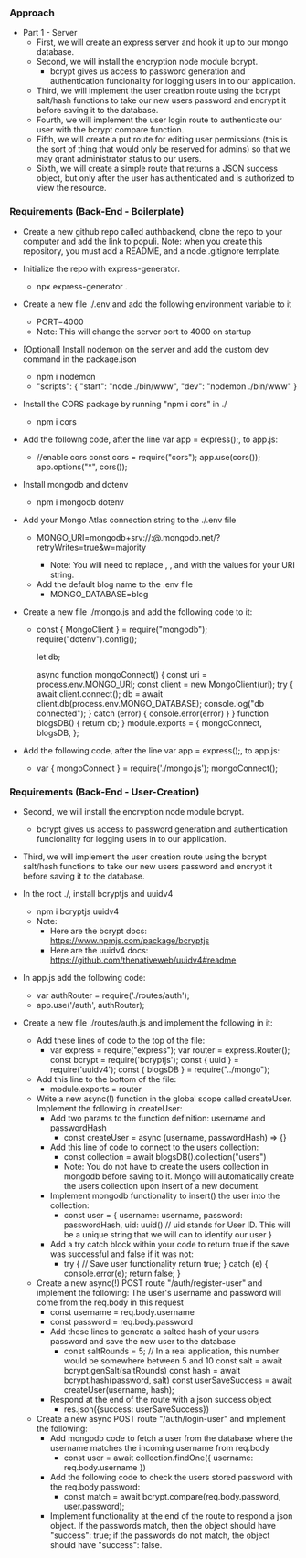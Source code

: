 ### Approach

- Part 1 - Server
  - First, we will create an express server and hook it up to our mongo database.
  - Second, we will install the encryption node module bcrypt.
    - bcrypt gives us access to password generation and authentication funcionality for logging users in to our application.
  - Third, we will implement the user creation route using the bcrypt salt/hash functions to take our new users password and encrypt it before saving it to the database.
  - Fourth, we will implement the user login route to authenticate our user with the bcrypt compare function.
  - Fifth, we will create a put route for editing user permissions (this is the sort of thing that would only be reserved for admins) so that we may grant administrator status to our users.
  - Sixth, we will create a simple route that returns a JSON success object, but only after the user has authenticated and is authorized to view the resource.

### Requirements (Back-End - Boilerplate)

- Create a new github repo called authbackend, clone the repo to your computer and add the link to populi. Note: when you create this repository, you must add a README, and a node .gitignore template.

- Initialize the repo with express-generator.
  - npx express-generator .
- Create a new file ./.env and add the following environment variable to it
  - PORT=4000
  - Note: This will change the server port to 4000 on startup
- [Optional] Install nodemon on the server and add the custom dev command in the package.json
  - npm i nodemon
  - "scripts": {
    "start": "node ./bin/www",
    "dev": "nodemon ./bin/www"
    }
- Install the CORS package by running "npm i cors" in ./
  - npm i cors
- Add the followng code, after the line var app = express();, to app.js:
  - //enable cors
    const cors = require("cors");
    app.use(cors());
    app.options("\*", cors());
- Install mongodb and dotenv
  - npm i mongodb dotenv
- Add your Mongo Atlas connection string to the ./.env file
  - MONGO_URI=mongodb+srv://<myusername>:<mypassword>@<mycluster>.mongodb.net/?retryWrites=true&w=majority
    - Note: You will need to replace <myusername>, <mypassword>, and <mycluster> with the values for your URI string.
  - Add the default blog name to the .env file
    - MONGO_DATABASE=blog
- Create a new file ./mongo.js and add the following code to it:

  - const { MongoClient } = require("mongodb");
    require("dotenv").config();

    let db;

    async function mongoConnect() {
    const uri = process.env.MONGO_URI;
    const client = new MongoClient(uri);
    try {
    await client.connect();
    db = await client.db(process.env.MONGO_DATABASE);
    console.log("db connected");
    } catch (error) {
    console.error(error)
    }
    }
    function blogsDB() {
    return db;
    }
    module.exports = {
    mongoConnect,
    blogsDB,
    };

- Add the following code, after the line var app = express();, to app.js:
  - var { mongoConnect } = require('./mongo.js');
    mongoConnect();

### Requirements (Back-End - User-Creation)

- Second, we will install the encryption node module bcrypt.
  - bcrypt gives us access to password generation and authentication funcionality for logging users in to our application.
- Third, we will implement the user creation route using the bcrypt salt/hash functions to take our new users password and encrypt it before saving it to the database.

- In the root ./, install bcryptjs and uuidv4
  - npm i bcryptjs uuidv4
  - Note:
    - Here are the bcrypt docs: https://www.npmjs.com/package/bcryptjs
    - Here are the uuidv4 docs: https://github.com/thenativeweb/uuidv4#readme
- In app.js add the following code:
  - var authRouter = require('./routes/auth');
  - app.use('/auth', authRouter);
- Create a new file ./routes/auth.js and implement the following in it:
  - Add these lines of code to the top of the file:
    - var express = require("express");
      var router = express.Router();
      const bcrypt = require('bcryptjs');
      const { uuid } = require('uuidv4');
      const { blogsDB } = require("../mongo");
  - Add this line to the bottom of the file:
    - module.exports = router
  - Write a new async(!) function in the global scope called createUser. Implement the following in createUser:
    - Add two params to the function definition: username and passwordHash
      - const createUser = async (username, passwordHash) => {}
    - Add this line of code to connect to the users collection:
      - const collection = await blogsDB().collection("users")
      - Note: You do not have to create the users collection in mongodb before saving to it. Mongo will automatically create the users collection upon insert of a new document.
    - Implement mongodb functionality to insert() the user into the collection:
      - const user = {
        username: username,
        password: passwordHash,
        uid: uuid() // uid stands for User ID. This will be a unique string that we will can to identify our user
        }
    - Add a try catch block within your code to return true if the save was successful and false if it was not:
      - try {
        // Save user functionality
        return true;
        } catch (e) {
        console.error(e);
        return false;
        }
  - Create a new async(!) POST route "/auth/register-user" and implement the following:
    The user's username and password will come from the req.body in this request
    - const username = req.body.username
    - const password = req.body.password
    - Add these lines to generate a salted hash of your users password and save the new user to the database
      - const saltRounds = 5; // In a real application, this number would be somewhere between 5 and 10
        const salt = await bcrypt.genSalt(saltRounds)
        const hash = await bcrypt.hash(password, salt)
        const userSaveSuccess = await createUser(username, hash);
    - Respond at the end of the route with a json success object
      - res.json({success: userSaveSuccess})
  - Create a new async POST route "/auth/login-user" and implement the following:
    - Add mongodb code to fetch a user from the database where the username matches the incoming username from req.body
      - const user = await collection.findOne({
        username: req.body.username
        })
    - Add the following code to check the users stored password with the req.body password:
      - const match = await bcrypt.compare(req.body.password, user.password);
    - Implement functionality at the end of the route to respond a json object. If the passwords match, then the object should have "success": true; if the passwords do not match, the object should have "success": false.
